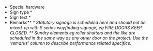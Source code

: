 - <span class="highlight-red">Special hardware</span>
- <span class="highlight-red">Sign type *</span>
- <span class="highlight-red">Sign text *</span>
- <span class="highlight-red">Remarks**</span>
_<span class="highlight-red">* Statutory signage is scheduled here and should not be mixed-up with S series wayfinding signage, eg FIRE DOORS KEEP CLOSED.</span>_
_<span class="highlight-red">** Sundry elements eg roller shutters and the like are scheduled in the same way as any other door on the project. Use the ‘remarks’ column to describe performance related specifics.</span>_